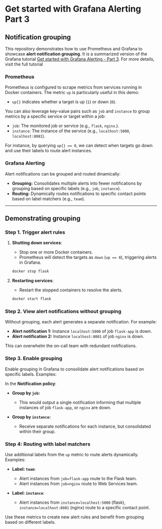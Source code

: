 # Get started with Grafana Alerting Part 3

## Notification grouping

This repository demonstrates how to use Prometheus and Grafana to showcase **alert notification grouping**. It is a summarized version of the Grafana tutorial [Get started with Grafana Alerting - Part 3](https://grafana.com/tutorials/alerting-get-started-pt3/). For more details, visit the full tutorial

### Prometheus
Prometheus is configured to scrape metrics from services running in Docker containers. The metric `up` is particularly useful in this demo:

- `up{}` indicates whether a target is up (`1`) or down (`0`).

You can also leverage key-value pairs such as `job` and `instance` to group metrics by a specific service or target within a job:

  - `job`: The monitored job or service (e.g., `flask`, `nginx`.).
  - `instance`: The instance of the service (e.g., `localhost:5000`, `localhost:8081`).

For instance, by querying `up{} == 0`, we can detect when targets go down and use their labels to route alert instances.

### Grafana Alerting

Alert notifications can be grouped and routed dinamically:

- **Grouping:** Consolidates multiple alerts into fewer notifications by grouping based on specific labels (e.g., `job`, `instance`).
- **Routing:** Dynamically routes notifications to specific contact points based on label matchers (e.g., `team`).

---

## Demonstrating grouping

### Step 1. Trigger alert rules
1. **Shutting down services**:
   - Stop one or more Docker containers.
   - Prometheus will detect the targets as `down` (`up == 0`), triggering alerts in Grafana.

   ```bash
   docker stop flask
   ```

2. **Restarting services**:
   - Restart the stopped containers to resolve the alerts.

   ```bash
   docker start flask
   ```

### Step 2. View alert notifications without grouping
Without grouping, each alert generates a separate notification. For example:

- **Alert notification 1:** Instance `localhost:5000` of job `flask-app` is down.
- **Alert notification 2:** Instance `localhost:8001` of job `nginx` is down.

This can overwhelm the on-call team with redundant notifications.

### Step 3. Enable grouping
Enable grouping in Grafana to consolidate alert notifications based on specific labels. Examples:

In the **Notification policy**:

- **Group by `job`:**
  - This would output a single notification informing that multiple instances of job `flask-app`, or `nginx` are down.

- **Group by `instance`:**
  - Receive separate notifications for each instance, but consolidated within their group.

### Step 4: Routing with label matchers
Use additional labels from the `up` metric to route alerts dynamically. Examples:

- **Label: `team`**:
  - Alert instances from `job=flask-app` route to the Flask team.
  - Alert instances from `job=nginx` route to Web Services team.

- **Label: `instance`**:
  - Alert instances from `instance=localhost:5000` (flask), `instance=localhost:8081` (nginx) route to a specific contact point.


Use these metrics to create new alert rules and benefit from grouping based on different labels.
